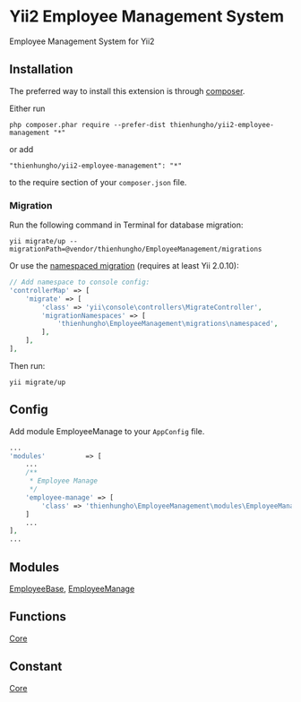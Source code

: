 Yii2 Employee Management System
====================
Employee Management System for Yii2

Installation
------------

The preferred way to install this extension is through [composer](http://getcomposer.org/download/).

Either run

```
php composer.phar require --prefer-dist thienhungho/yii2-employee-management "*"
```

or add

```
"thienhungho/yii2-employee-management": "*"
```

to the require section of your `composer.json` file.

### Migration

Run the following command in Terminal for database migration:

```
yii migrate/up --migrationPath=@vendor/thienhungho/EmployeeManagement/migrations
```

Or use the [namespaced migration](http://www.yiiframework.com/doc-2.0/guide-db-migrations.html#namespaced-migrations) (requires at least Yii 2.0.10):

```php
// Add namespace to console config:
'controllerMap' => [
    'migrate' => [
        'class' => 'yii\console\controllers\MigrateController',
        'migrationNamespaces' => [
            'thienhungho\EmployeeManagement\migrations\namespaced',
        ],
    ],
],
```

Then run:
```
yii migrate/up
```

Config
------------

Add module EmployeeManage to your `AppConfig` file.

```php
...
'modules'          => [
    ...
    /**
     * Employee Manage
     */
    'employee-manage' => [
        'class' => 'thienhungho\EmployeeManagement\modules\EmployeeManage\EmployeeManageModules',
    ]
    ...
],
...
```

Modules
------------

[EmployeeBase](https://github.com/thienhungho/yii2-employee-management/tree/master/src/modules/EmployeeBase), [EmployeeManage](https://github.com/thienhungho/yii2-employee-management/tree/master/src/modules/EmployeeManage)

Functions
------------

[Core](https://github.com/thienhungho/yii2-employee-management/tree/master/src/functions/core.php)

Constant
------------

[Core](https://github.com/thienhungho/yii2-employee-management/tree/master/src/const/core.php)